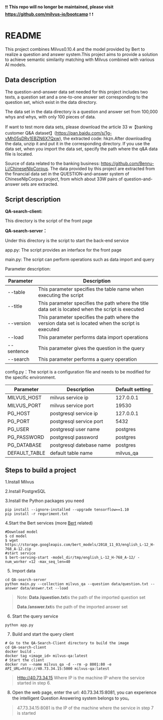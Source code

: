 :exclamation::exclamation: **This repo will no longer be maintained, please visit https://github.com/milvus-io/bootcamp** :exclamation: :exclamation:

# README

This project combines Milvus0.10.4 and the model provided by Bert to realize a question and answer system.This project aims to provide a solution to achieve semantic similarity matching with Milvus combined with various AI models.

## Data description

The question-and-answer data set needed for this project includes two texts, a question set and a one-to-one answer set corresponding to the question set, which exist in the data directory.

The data set in the data directory is a question and answer set from 100,000 whys and whys, with only 100 pieces of data.

If want to test more data sets, please download the article 33 w【banking customer Q&A dataset】(https://pan.baidu.com/s/1g-vMh05sDRv1EBZN6X7Qxw), the extracted code: hkzn.After downloading the data, unzip it and put it in the corresponding directory. If you use the data set, when you import the data set, specify the path where the q&A data file is located.

Source of data related to the banking business: https://github.com/Bennu-Li/ChineseNlpCorpus. The data provided by this project are extracted from the financial data set in the QUESTION-and-answer system of ChineseNlpCorpus project, from which about 33W pairs of question-and-answer sets are extracted.

## Script description

**QA-search-client:**

This directory is the script of the front page

**QA-search-server：**

Under this directory is the script to start the back-end service

app.py: The script provides an interface for the front page

main.py: The script can perform operations such as data import and query

Parameter description:

| Parameter  | Description                                                  |
| ---------- | ------------------------------------------------------------ |
| --table    | This parameter specifies the table name when executing the script |
| --title    | This parameter specifies the path where the title data set is located when the script is executed |
| --version  | This parameter specifies the path where the version data set is located when the script is executed |
| --load     | This parameter performs data import operations               |
| --sentence | This parameter gives the question in the query               |
| --search   | This parameter performs a query operation                    |

config.py：The script is a configuration file and needs to be modified for the specific environment.

| Parameter     | Description              | Default setting |
| ------------- | ------------------------ | --------------- |
| MILVUS_HOST   | milvus service ip        | 127.0.0.1       |
| MILVUS_PORT   | milvus service port      | 19530           |
| PG_HOST       | postgresql service ip    | 127.0.0.1       |
| PG_PORT       | postgresql service port  | 5432            |
| PG_USER       | postgresql user name     | postgres        |
| PG_PASSWORD   | postgresql password      | postgres        |
| PG_DATABASE   | postgresql datebase name | postgres        |
| DEFAULT_TABLE | default table name       | milvus_qa       |

## Steps to build a project

1.Install Milvus

2.Install PostgreSQL

3.Install the Python packages you need

```
pip install --ignore-installed --upgrade tensorflow==1.10
pip install -r requriment.txt
```

4.Start the Bert services (more [Bert](https://github.com/hanxiao/bert-as-service#building-a-qa-semantic-search-engine-in-3-minutes) related)

```
#Download model
$ cd model
$ wget https://storage.googleapis.com/bert_models/2018_11_03/english_L-12_H-768_A-12.zip
#start service
$ bert-serving-start -model_dir/tmp/english_L-12_H-768_A-12/ -num_worker =12 -max_seq_len=40
```

5. Import data

```
cd QA-search-server
python main.py --collection milvus_qa --question data/question.txt --answer data/answer.txt --load
```

> Note: **Data /question.txt**is the path of the imported question set
>
>  **Data /answer.txt**is the path of the imported answer set

6. Start the query service

```
python app.py
```

7. Build and start the query client

```
# Go to the QA-Search-Client directory to build the image
cd QA-search-client
docker build .
docker tag <image_id> milvus-qa:latest
# Start the client
docker run --name milvus_qa -d --rm -p 8001:80 -e API_URL=http://40.73.34.15:5000 milvus-qa:latest
```

> [Http://40.73.34.15](http://40.73.34.15/) Where IP is the machine IP where the service started in step 6.

8. Open the web page, enter the url: 40.73.34.15:8081, you can experience the intelligent Question Answering system belongs to you。

> 47.73.34.15:8081 is the IP of the machine where the service in step 7 is started
